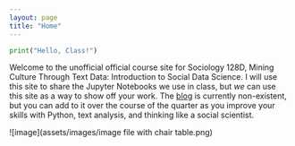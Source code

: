 ```yaml
---
layout: page
title: "Home"
---
```


```python
print("Hello, Class!")
```
Welcome to the unofficial official course site for Sociology 128D, Mining Culture Through Text Data: Introduction to Social Data Science. I will use this site to share the Jupyter Notebooks we use in class, but *we* can use this site as a way to show off your work. The [blog](https://soc128d.github.io/blog/) is currently non-existent, but you can add to it over the course of the quarter as you improve your skills with Python, text analysis, and thinking like a social scientist.

![image](assets/images/image file with chair table.png)

